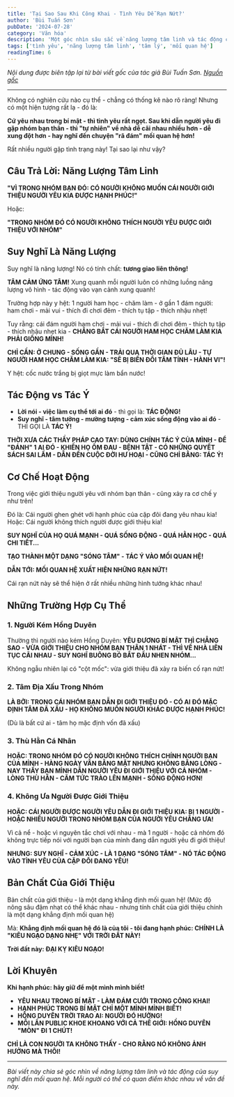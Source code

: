 ```yaml
---
title: 'Tại Sao Sau Khi Công Khai - Tình Yêu Dễ Rạn Nứt?'
author: 'Bùi Tuấn Sơn'
pubDate: '2024-07-28'
category: 'Văn hóa'
description: 'Một góc nhìn sâu sắc về năng lượng tâm linh và tác động của suy nghĩ đến mối quan hệ tình cảm khi công khai với nhóm bạn.'
tags: ['tình yêu', 'năng lượng tâm linh', 'tâm lý', 'mối quan hệ']
readingTime: 6
---
```


*Nội dung được biên tập lại từ bài viết gốc của tác giả Bùi Tuấn Sơn. [Nguồn gốc](https://www.facebook.com/tamdepcuocsongdep/posts/pfbid02UUndXguTXCqwFxg756S8RiAUcRSCfyichB5LsgCGzsTYZXhE8WmmrK337daaeQgzl)*

---

Không có nghiên cứu nào cụ thể - chẳng có thống kê nào rõ ràng! Nhưng có một hiện tượng rất lạ - đó là:

**Cứ yêu nhau trong bí mật - thì tình yêu rất ngọt. Sau khi dẫn người yêu đi gặp nhóm bạn thân - thì "tự nhiên" về nhà dễ cãi nhau nhiều hơn - dễ xung đột hơn - hay nghĩ đến chuyện "rã đám" mối quan hệ hơn!**

Rất nhiều người gặp tình trạng này! Tại sao lại như vậy?

## Câu Trả Lời: Năng Lượng Tâm Linh

**"VÌ TRONG NHÓM BẠN ĐÓ: CÓ NGƯỜI KHÔNG MUỐN CÁI NGƯỜI GIỚI THIỆU NGƯỜI YÊU KIA ĐƯỢC HẠNH PHÚC!"**

Hoặc:

**"TRONG NHÓM ĐÓ CÓ NGƯỜI KHÔNG THÍCH NGƯỜI YÊU ĐƯỢC GIỚI THIỆU VỚI NHÓM"**

## Suy Nghĩ Là Năng Lượng

Suy nghĩ là năng lượng! Nó có tính chất: **tương giao liên thông!**

**TÂM CẢM ỨNG TÂM!** Xung quanh mỗi người luôn có những luồng năng lượng vô hình - tác động vào vạn cảnh xung quanh!

Trường hợp này y hệt: 1 người ham học - chăm làm - ở gần 1 đám người: ham chơi - mải vui - thích đi chơi đêm - thích tụ tập - thích nhậu nhẹt!

Tuy rằng: cái đám người ham chơi - mải vui - thích đi chơi đêm - thích tụ tập - thích nhậu nhẹt kia - **CHẲNG BẮT CÁI NGƯỜI HAM HỌC CHĂM LÀM KIA PHẢI GIỐNG MÌNH!**

**CHỈ CẦN: Ở CHUNG - SỐNG GẦN - TRẢI QUA THỜI GIAN ĐỦ LÂU - TỰ NGƯỜI HAM HỌC CHĂM LÀM KIA: "SẼ BỊ BIẾN ĐỔI TÂM TÍNH - HÀNH VI"!**

Y hệt: cốc nước trắng bị giọt mực làm bẩn nước!

## Tác Động vs Tác Ý

- **Lời nói - việc làm cụ thể tới ai đó** - thì gọi là: **TÁC ĐỘNG!**
- **Suy nghĩ - tâm tưởng - mường tượng - cảm xúc sống động vào ai đó** - THÌ GỌI LÀ **TÁC Ý!**

**THỜI XƯA CÁC THẦY PHÁP CAO TAY: DÙNG CHÍNH TÁC Ý CỦA MÌNH - ĐỂ "ĐÁNH" 1 AI ĐÓ - KHIẾN HỌ ỐM ĐAU - BỆNH TẬT - CÓ NHỮNG QUYẾT SÁCH SAI LẦM - DẪN ĐẾN CUỘC ĐỜI HƯ HOẠI - CŨNG CHỈ BẰNG: TÁC Ý!**

## Cơ Chế Hoạt Động

Trong việc giới thiệu người yêu với nhóm bạn thân - cũng xảy ra cơ chế y như trên!

Đó là: Cái người ghen ghét với hạnh phúc của cặp đôi đang yêu nhau kia! Hoặc: Cái người không thích người được giới thiệu kia!

**SUY NGHĨ CỦA HỌ QUÁ MẠNH - QUÁ SỐNG ĐỘNG - QUÁ HẰN HỌC - QUÁ CHI TIẾT...**

**TẠO THÀNH MỘT DẠNG "SÓNG TÂM" - TÁC Ý VÀO MỐI QUAN HỆ!**

**DẪN TỚI: MỐI QUAN HỆ XUẤT HIỆN NHỮNG RẠN NỨT!**

Cái rạn nứt này sẽ thể hiện ở rất nhiều những hình tướng khác nhau!

## Những Trường Hợp Cụ Thể

### 1. Người Kém Hồng Duyên
Thường thì người nào kém Hồng Duyên: **YÊU ĐƯƠNG BÍ MẬT THÌ CHẲNG SAO - VỪA GIỚI THIỆU CHO NHÓM BẠN THÂN 1 NHÁT - THÌ VỀ NHÀ LIÊN TỤC CÃI NHAU - SUY NGHĨ BUÔNG BỎ BẮT ĐẦU NHEN NHÓM...**

Không ngẫu nhiên lại có "cột mốc": vừa giới thiệu đã xảy ra biến cố rạn nứt!

### 2. Tâm Địa Xấu Trong Nhóm
**LÀ BỞI: TRONG CÁI NHÓM BẠN DẪN ĐI GIỚI THIỆU ĐÓ - CÓ AI ĐÓ MẶC ĐỊNH TÂM ĐÃ XẤU - HỌ KHÔNG MUỐN NGƯỜI KHÁC ĐƯỢC HẠNH PHÚC!**

(Dù là bất cứ ai - tâm họ mặc định vốn đã xấu)

### 3. Thù Hằn Cá Nhân
**HOẶC: TRONG NHÓM ĐÓ CÓ NGƯỜI KHÔNG THÍCH CHÍNH NGƯỜI BẠN CỦA MÌNH - HÀNG NGÀY VẪN BẰNG MẶT NHƯNG KHÔNG BẰNG LÒNG - NAY THẤY BẠN MÌNH DẪN NGƯỜI YÊU ĐI GIỚI THIỆU VỚI CẢ NHÓM - LÒNG THÙ HẰN - CĂM TỨC TRÀO LÊN MẠNH - SỐNG ĐỘNG HƠN!**

### 4. Không Ưa Người Được Giới Thiệu
**HOẶC: CÁI NGƯỜI ĐƯỢC NGƯỜI YÊU DẪN ĐI GIỚI THIỆU KIA: BỊ 1 NGƯỜI - HOẶC NHIỀU NGƯỜI TRONG NHÓM BẠN CỦA NGƯỜI YÊU CHẲNG ƯA!**

Vì cả nể - hoặc vì nguyên tắc chơi với nhau - mà 1 người - hoặc cả nhóm đó không trực tiếp nói với người bạn của mình đang dẫn người yêu đi giới thiệu!

**NHƯNG: SUY NGHĨ - CẢM XÚC - LÀ 1 DẠNG "SÓNG TÂM" - NÓ TÁC ĐỘNG VÀO TÌNH YÊU CỦA CẶP ĐÔI ĐANG YÊU!**

## Bản Chất Của Giới Thiệu

Bản chất của giới thiệu - là một dạng khẳng định mối quan hệ! (Mức độ nông sâu đậm nhạt có thể khác nhau - nhưng tính chất của giới thiệu chính là một dạng khẳng định mối quan hệ)

Mà: **Khẳng định mối quan hệ đó là của tôi - tôi đang hạnh phúc: CHÍNH LÀ "KIÊU NGẠO DẠNG NHẸ" VỚI TRỜI ĐẤT NÀY!**

**Trời đất này: ĐẠI KỴ KIÊU NGẠO!**

## Lời Khuyên

**Khi hạnh phúc: hãy giữ để một mình mình biết!**

- **YÊU NHAU TRONG BÍ MẬT - LÀM ĐÁM CƯỚI TRONG CÔNG KHAI!**
- **HẠNH PHÚC TRONG BÍ MẬT CHỈ MỘT MÌNH MÌNH BIẾT!**
- **HỒNG DUYÊN TRỜI TRAO AI: NGƯỜI ĐÓ HƯỞNG!**
- **MỖI LẦN PUBLIC KHOE KHOANG VỚI CẢ THẾ GIỚI: HỒNG DUYÊN "MÒN" ĐI 1 CHÚT!**

**CHỈ LÀ CON NGƯỜI TA KHÔNG THẤY - CHO RẰNG NÓ KHÔNG ẢNH HƯỞNG MÀ THÔI!**

---

*Bài viết này chia sẻ góc nhìn về năng lượng tâm linh và tác động của suy nghĩ đến mối quan hệ. Mỗi người có thể có quan điểm khác nhau về vấn đề này.*
